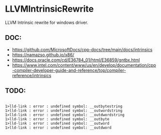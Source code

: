 # LLVMIntrinsicRewrite
LLVM Intrinsic rewrite for windows driver.

## DOC:
- https://github.com/MicrosoftDocs/cpp-docs/tree/main/docs/intrinsics
- https://namazso.github.io/x86/
- https://docs.oracle.com/cd/E36784_01/html/E36859/gntbx.html
- https://www.intel.com/content/www/us/en/develop/documentation/cpp-compiler-developer-guide-and-reference/top/compiler-reference/intrinsics

## TODO:
```batch

1>lld-link : error : undefined symbol: __outbytestring
1>lld-link : error : undefined symbol: __outwordstring
1>lld-link : error : undefined symbol: __outdwordstring
1>lld-link : error : undefined symbol: __outbyte
1>lld-link : error : undefined symbol: __outword
1>lld-link : error : undefined symbol: __outdword
```




